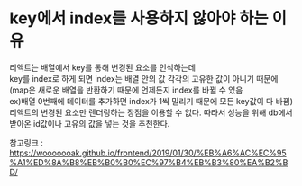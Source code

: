 key에서 index를 사용하지 않아야 하는 이유
=========================================
리액트는 배열에서 key를 통해 변경된 요소를 인식하는데  
key를 index로 하게 되면 index는 배열 안의 값 각각의 고유한 값이 아니기 때문에  
(map은 새로운 배열을 반환하기 때문에 언제든지 index를 바뀔 수 있음  
ex)배열 0번째에 데이터를 추가하면 index가 1씩 밀리기 때문에 모든 key값이 다 바뀜)  
리액트의 변경된 요소만 렌더링하는 장점을 이용할 수 없다.
따라서 성능을 위해 db에서 받아온 id값이나 고유의 값을 넣는 것을 추천한다.


참고링크 : https://wooooooak.github.io/frontend/2019/01/30/%EB%A6%AC%EC%95%A1%ED%8A%B8%EB%B0%B0%EC%97%B4%EB%B3%80%EA%B2%BD/
